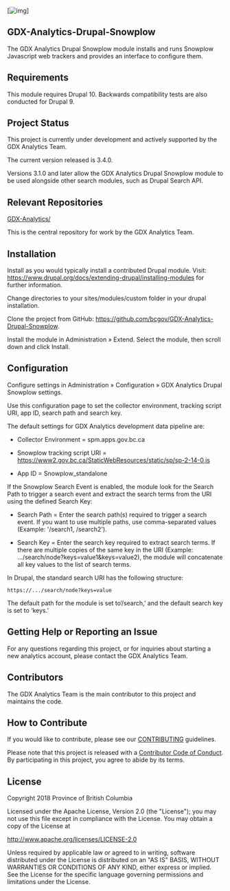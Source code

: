 [![img](https://img.shields.io/badge/Lifecycle-Experimental-339999)]
## GDX-Analytics-Drupal-Snowplow

The GDX Analytics Drupal Snowplow module installs and runs Snowplow 
Javascript web trackers and provides an interface to configure them.
  
## Requirements  

This module requires Drupal 10. Backwards compatibility tests are also conducted for Drupal 9.

## Project Status

This project is currently under development and actively supported by the GDX Analytics Team.

The current version released is 3.4.0. 

Versions 3.1.0 and later allow the GDX Analytics Drupal Snowplow module to be used alongside other search modules, such as Drupal Search API.
  
## Relevant Repositories
[GDX-Analytics/](https://github.com/bcgov/GDX-Analytics/)

This is the central repository for work by the GDX Analytics Team.

## Installation
 
Install as you would typically install a contributed Drupal module. Visit: https://www.drupal.org/docs/extending-drupal/installing-modules for further information.

Change directories to your sites/modules/custom folder in your drupal installation.
  
Clone the project from GitHub: https://github.com/bcgov/GDX-Analytics-Drupal-Snowplow.
  
Install the module in Administration » Extend. Select the module, then scroll down and click Install.

## Configuration

Configure settings in Administration » Configuration » GDX Analytics Drupal Snowplow settings.
    
Use this configuration page to set the collector environment, tracking script URI, app ID, search path and search key.

The default settings for GDX Analytics development data pipeline are:

- Collector Environment = spm.apps.gov.bc.ca

- Snowplow tracking script URI = https://www2.gov.bc.ca/StaticWebResources/static/sp/sp-2-14-0.js

- App ID = Snowplow_standalone

If the Snowplow Search Event is enabled, the module look for the Search Path to trigger a search event and extract the search terms from the URI using the defined Search Key:

- Search Path = Enter the search path(s) required to trigger a search event. If you want to use multiple paths, use comma-separated values (Example: '/search1, /search2'). 

- Search Key = Enter the search key required to extract search terms. If there are multiple copies of the same key in the URI (Example: .../search/node?keys=value1&keys=value2), the module will concatenate all key values to the list of search terms.

In Drupal, the standard search URI has the following structure:

```https://.../search/node?keys=value```

The default path for the module is set to‘/search,’ and the default search key is set to ‘keys.’ 

## Getting Help or Reporting an Issue
 
For any questions regarding this project, or for inquiries about starting a new analytics account, please contact the GDX Analytics Team.

## Contributors

The GDX Analytics Team is the main contributor to this project and maintains the code.

## How to Contribute

If you would like to contribute, please see our [CONTRIBUTING](CONTRIBUTING.md) guidelines.

Please note that this project is released with a [Contributor Code of Conduct](CODE_OF_CONDUCT.md). By participating in this project, you agree to abide by its terms.

## License

Copyright 2018 Province of British Columbia

Licensed under the Apache License, Version 2.0 (the "License");
you may not use this file except in compliance with the License.
You may obtain a copy of the License at

   http://www.apache.org/licenses/LICENSE-2.0

Unless required by applicable law or agreed to in writing, software
distributed under the License is distributed on an "AS IS" BASIS,
WITHOUT WARRANTIES OR CONDITIONS OF ANY KIND, either express or implied.
See the License for the specific language governing permissions and limitations under the License.
